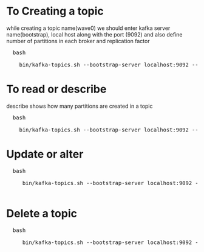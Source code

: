 # To Creating a topic
while creating a topic name(wave0) we should enter kafka server name(bootstrap), local host along with the port (9092) and also define number of partitions in each broker and replication factor 
<pre>
  bash

    bin/kafka-topics.sh --bootstrap-server localhost:9092 --create --topic wave0-topic --partitions 3 --replication-factor 1
</pre>

# To read or describe 
describe shows how many partitions are created in a topic 
<pre>
  bash

    bin/kafka-topics.sh --bootstrap-server localhost:9092 --describe --topic wave0-topic
</pre>

# Update or alter
<pre>
  bash

     bin/kafka-topics.sh --bootstrap-server localhost:9092 --alter --topic wave-topic --partitions 4

</pre>

# Delete a topic
<pre>
  bash

     bin/kafka-topics.sh --bootstrap-server localhost:9092 --delete --topic wave0-topic

</pre>
